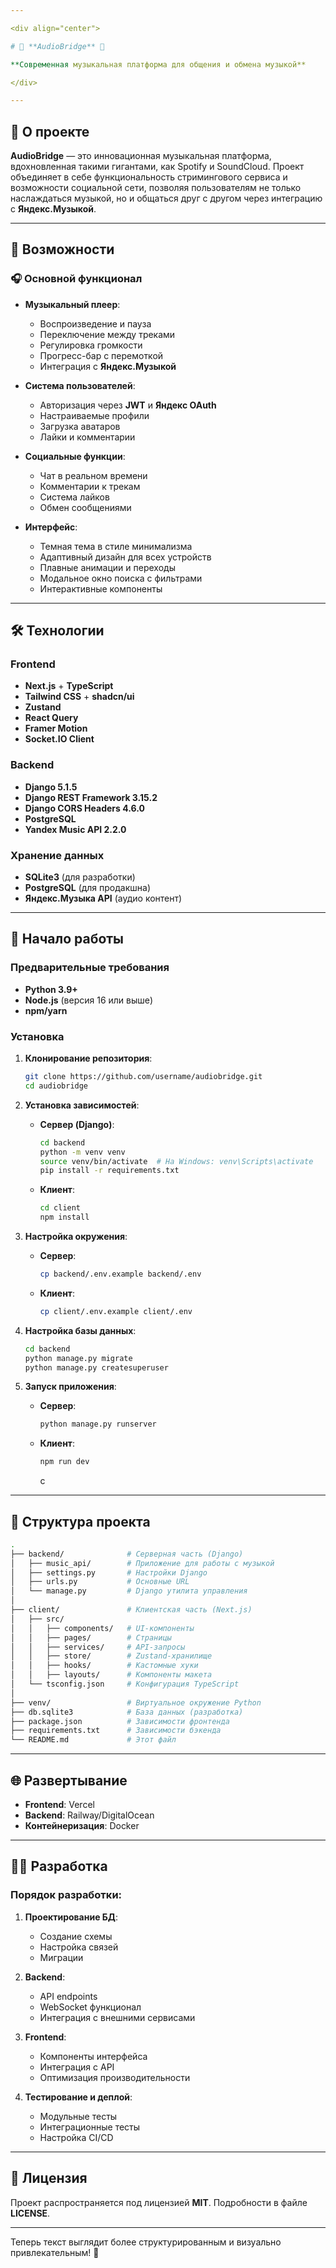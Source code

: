 ```yaml
---

<div align="center">

# 🎵 **AudioBridge** 🎵

**Современная музыкальная платформа для общения и обмена музыкой**  

</div>

---
```


## 🚀 **О проекте**  
**AudioBridge** — это инновационная музыкальная платформа, вдохновленная такими гигантами, как Spotify и SoundCloud. Проект объединяет в себе функциональность стримингового сервиса и возможности социальной сети, позволяя пользователям не только наслаждаться музыкой, но и общаться друг с другом через интеграцию с **Яндекс.Музыкой**.

---

## 🌟 **Возможности**  

### 🎧 **Основной функционал**  
- **Музыкальный плеер**:  
  - Воспроизведение и пауза  
  - Переключение между треками  
  - Регулировка громкости  
  - Прогресс-бар с перемоткой  
  - Интеграция с **Яндекс.Музыкой**  

- **Система пользователей**:  
  - Авторизация через **JWT** и **Яндекс OAuth**  
  - Настраиваемые профили  
  - Загрузка аватаров  
  - Лайки и комментарии  

- **Социальные функции**:  
  - Чат в реальном времени  
  - Комментарии к трекам  
  - Система лайков  
  - Обмен сообщениями  

- **Интерфейс**:  
  - Темная тема в стиле минимализма  
  - Адаптивный дизайн для всех устройств  
  - Плавные анимации и переходы  
  - Модальное окно поиска с фильтрами  
  - Интерактивные компоненты  

---

## 🛠 **Технологии**  

### **Frontend**  
- **Next.js** + **TypeScript**  
- **Tailwind CSS** + **shadcn/ui**  
- **Zustand**  
- **React Query**  
- **Framer Motion**  
- **Socket.IO Client**  

### **Backend**  
- **Django 5.1.5**  
- **Django REST Framework 3.15.2**  
- **Django CORS Headers 4.6.0**  
- **PostgreSQL**  
- **Yandex Music API 2.2.0**  

### **Хранение данных**  
- **SQLite3** (для разработки)  
- **PostgreSQL** (для продакшна)  
- **Яндекс.Музыка API** (аудио контент)  

---

## 🚦 **Начало работы**  

### **Предварительные требования**  
- **Python 3.9+**  
- **Node.js** (версия 16 или выше)  
- **npm/yarn**  

### **Установка**  

1. **Клонирование репозитория**:  
   ```bash
   git clone https://github.com/username/audiobridge.git
   cd audiobridge
   ```

2. **Установка зависимостей**:  
   - **Сервер (Django)**:  
     ```bash
     cd backend
     python -m venv venv
     source venv/bin/activate  # На Windows: venv\Scripts\activate
     pip install -r requirements.txt
     ```  
   - **Клиент**:  
     ```bash
     cd client
     npm install
     ```

3. **Настройка окружения**:  
   - **Сервер**:  
     ```bash
     cp backend/.env.example backend/.env
     ```  
   - **Клиент**:  
     ```bash
     cp client/.env.example client/.env
     ```

4. **Настройка базы данных**:  
   ```bash
   cd backend
   python manage.py migrate
   python manage.py createsuperuser
   ```

5. **Запуск приложения**:  
   - **Сервер**:  
     ```bash
     python manage.py runserver
     ```  
   - **Клиент**:  
     ```bash
     npm run dev
     ```
     c  

---

## 📂 **Структура проекта**  

```bash
.
├── backend/              # Серверная часть (Django)
│   ├── music_api/        # Приложение для работы с музыкой
│   ├── settings.py       # Настройки Django
│   ├── urls.py           # Основные URL
│   └── manage.py         # Django утилита управления
│
├── client/               # Клиентская часть (Next.js)
│   ├── src/
│   │   ├── components/   # UI-компоненты
│   │   ├── pages/        # Страницы
│   │   ├── services/     # API-запросы
│   │   ├── store/        # Zustand-хранилище
│   │   ├── hooks/        # Кастомные хуки
│   │   ├── layouts/      # Компоненты макета
│   └── tsconfig.json     # Конфигурация TypeScript
│
├── venv/                 # Виртуальное окружение Python
├── db.sqlite3            # База данных (разработка)
├── package.json          # Зависимости фронтенда
├── requirements.txt      # Зависимости бэкенда
└── README.md             # Этот файл
```

---

## 🌐 **Развертывание**  
- **Frontend**: Vercel  
- **Backend**: Railway/DigitalOcean  
- **Контейнеризация**: Docker  

---

## 👩‍💻 **Разработка**  

### **Порядок разработки**:  
1. **Проектирование БД**:  
   - Создание схемы  
   - Настройка связей  
   - Миграции  

2. **Backend**:  
   - API endpoints  
   - WebSocket функционал  
   - Интеграция с внешними сервисами  

3. **Frontend**:  
   - Компоненты интерфейса  
   - Интеграция с API  
   - Оптимизация производительности  

4. **Тестирование и деплой**:  
   - Модульные тесты  
   - Интеграционные тесты  
   - Настройка CI/CD  

---



## 📄 **Лицензия**  
Проект распространяется под лицензией **MIT**. Подробности в файле **LICENSE**.  

--- 

Теперь текст выглядит более структурированным и визуально привлекательным! 🎉
